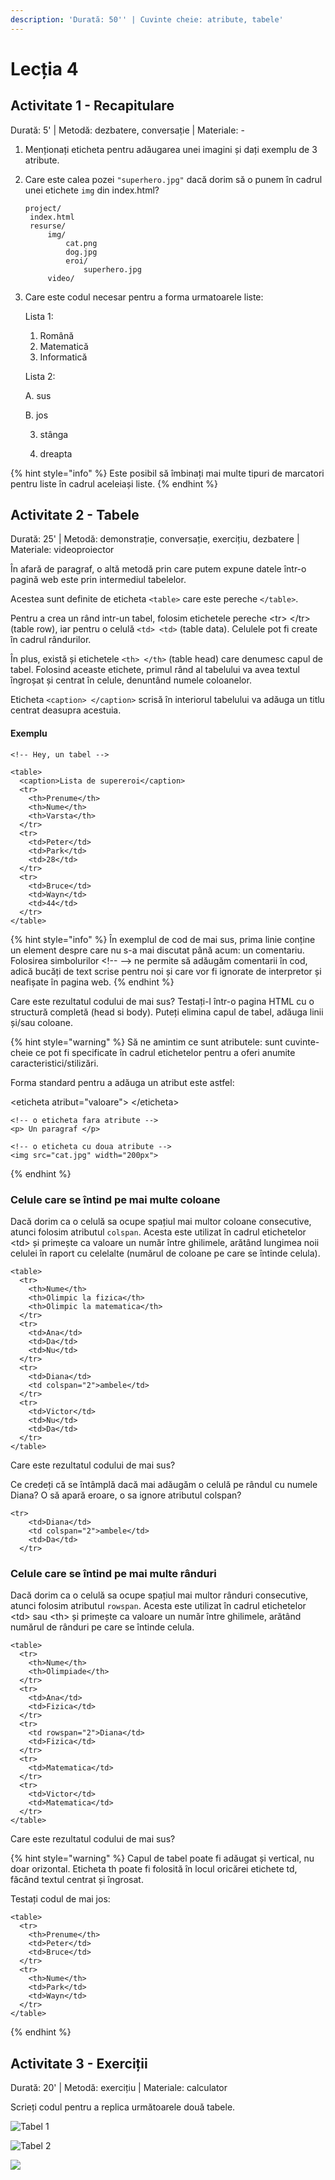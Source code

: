 ```yaml
---
description: 'Durată: 50'' | Cuvinte cheie: atribute, tabele'
---
```


# Lecția 4

## Activitate 1 - Recapitulare

Durată: 5' \| Metodă: dezbatere, conversație \| Materiale: -

1. Menționați eticheta pentru adăugarea unei imagini și dați exemplu de 3 atribute.
2. Care este calea pozei `"superhero.jpg"` dacă dorim să o punem în cadrul unei etichete `img` din index.html?

   ```markup
   project/
   	index.html 
   	resurse/
   		img/
   			cat.png
   			dog.jpg
   			eroi/
   				superhero.jpg
   		video/
   ```

3. Care este codul necesar pentru a forma urmatoarele liste:

   Lista 1:

   1. Română
   2. Matematică
   3. Informatică



   Lista 2:

   A. sus

   B. jos

   3. stânga

   4. dreapta

{% hint style="info" %}
Este posibil să îmbinați mai multe tipuri de marcatori pentru liste în cadrul aceleiași liste.
{% endhint %}

## Activitate 2 - Tabele

Durată: 25' \| Metodă: demonstrație, conversație, exercițiu, dezbatere \| Materiale: videoproiector

În afară de paragraf, o altă metodă prin care putem expune datele într-o pagină web este prin intermediul tabelelor.

Acestea sunt definite de eticheta `<table>` care este pereche `</table>`.

Pentru a crea un rând intr-un tabel, folosim etichetele pereche &lt;tr&gt; &lt;/tr&gt; \(table row\), iar pentru o celulă `<td> <td>` \(table data\). Celulele pot fi create în cadrul rândurilor.

În plus, există și etichetele `<th> </th>` \(table head\) care denumesc capul de tabel. Folosind aceaste etichete, primul rând al tabelului va avea textul îngroșat și centrat în celule, denuntând numele coloanelor.

Eticheta `<caption> </caption>` scrisă în interiorul tabelului va adăuga un titlu centrat deasupra acestuia.

#### Exemplu

```markup
<!-- Hey, un tabel -->

<table>
  <caption>Lista de supereroi</caption>
  <tr>
    <th>Prenume</th>
    <th>Nume</th> 
    <th>Varsta</th>
  </tr>
  <tr>
    <td>Peter</td>
    <td>Park</td> 
    <td>28</td>
  </tr>
  <tr>
    <td>Bruce</td>
    <td>Wayn</td> 
    <td>44</td>
  </tr>
</table>
```

{% hint style="info" %}
În exemplul de cod de mai sus, prima linie conține un element despre care nu s-a mai discutat până acum: un comentariu. Folosirea simbolurilor &lt;!-- --&gt; ne permite să adăugăm comentarii în cod, adică bucăți de text scrise pentru noi și care vor fi ignorate de interpretor și neafișate în pagina web.
{% endhint %}

Care este rezultatul codului de mai sus? Testați-l într-o pagina HTML cu o structură completă \(head si body\). Puteți elimina capul de tabel, adăuga linii și/sau coloane.

{% hint style="warning" %}
Să ne amintim ce sunt atributele: sunt cuvinte-cheie ce pot fi specificate în cadrul etichetelor pentru a oferi anumite caracteristici/stilizări. 

Forma standard pentru a adăuga un atribut este astfel:

&lt;eticheta atribut="valoare"&gt; &lt;/eticheta&gt;

```markup
<!-- o eticheta fara atribute -->
<p> Un paragraf </p>

<!-- o eticheta cu doua atribute -->
<img src="cat.jpg" width="200px">
```
{% endhint %}

### Celule care se întind pe mai multe coloane

Dacă dorim ca o celulă sa ocupe spațiul mai multor coloane consecutive, atunci folosim atributul `colspan`. Acesta este utilizat în cadrul etichetelor &lt;td&gt; și primește ca valoare un număr între ghilimele, arătând lungimea noii celulei în raport cu celelalte \(numărul de coloane pe care se întinde celula\).

```markup
<table>
  <tr>
    <th>Nume</th>
    <th>Olimpic la fizica</th>
    <th>Olimpic la matematica</th>
  </tr>
  <tr>
    <td>Ana</td>
    <td>Da</td>
    <td>Nu</td>
  </tr>
  <tr>
    <td>Diana</td>
    <td colspan="2">ambele</td>
  </tr>
  <tr>
    <td>Victor</td>
    <td>Nu</td>
    <td>Da</td>
  </tr>
</table>
```

Care este rezultatul codului de mai sus? 

Ce credeți că se întâmplă dacă mai adăugăm o celulă pe rândul cu numele Diana? O să apară eroare, o sa ignore atributul colspan?

```markup
<tr>
    <td>Diana</td>
    <td colspan="2">ambele</td>
    <td>Da</td>
  </tr>
```

### Celule care se întind pe mai multe rânduri

Dacă dorim ca o celulă sa ocupe spațiul mai multor rânduri consecutive, atunci folosim atributul `rowspan`. Acesta este utilizat în cadrul etichetelor &lt;td&gt; sau &lt;th&gt; și primește ca valoare un număr între ghilimele, arătând numărul de rânduri pe care se întinde celula.

```markup
<table>
  <tr>
    <th>Nume</th>
    <th>Olimpiade</th>
  </tr>
  <tr>
  	<td>Ana</td>
    <td>Fizica</td>
  </tr>
  <tr>
    <td rowspan="2">Diana</td>
    <td>Fizica</td>
  </tr>
  <tr>
    <td>Matematica</td>
  </tr>
  <tr>
  	<td>Victor</td>
    <td>Matematica</td>
  </tr>
</table>
```

Care este rezultatul codului de mai sus?

{% hint style="warning" %}
Capul de tabel poate fi adăugat și vertical, nu doar orizontal. Eticheta th poate fi folosită în locul oricărei etichete td, făcând textul centrat și îngrosat.

Testați codul de mai jos:

```markup
<table>
  <tr>
    <th>Prenume</th>
    <td>Peter</td>
    <td>Bruce</td>
  </tr>
  <tr>
    <th>Nume</th>
    <td>Park</td>
    <td>Wayn</td>
  </tr>
</table>
```
{% endhint %}

## Activitate 3 - Exerciții

Durată: 20' \| Metodă: exercițiu \| Materiale: calculator

Scrieți codul pentru a replica următoarele două tabele.

![Tabel 1](../.gitbook/assets/screenshot-2020-02-02-at-21.26.54.png)

![Tabel 2](../.gitbook/assets/screenshot-2020-02-02-at-21.55.09.png)

![](../.gitbook/assets/logos-02.svg)

